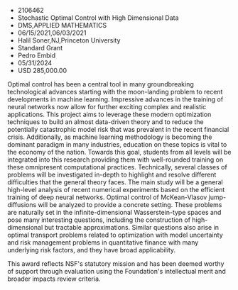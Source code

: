 
* 2106462
* Stochastic Optimal Control with High Dimensional Data
* DMS,APPLIED MATHEMATICS
* 06/15/2021,06/03/2021
* Halil Soner,NJ,Princeton University
* Standard Grant
* Pedro Embid
* 05/31/2024
* USD 285,000.00

Optimal control has been a central tool in many groundbreaking technological
advances starting with the moon-landing problem to recent developments in
machine learning. Impressive advances in the training of neural networks now
allow for further exciting complex and realistic applications. This project aims
to leverage these modern optimization techniques to build an almost data-driven
theory and to reduce the potentially catastrophic model risk that was prevalent
in the recent financial crisis. Additionally, as machine learning methodology is
becoming the dominant paradigm in many industries, education on these topics is
vital to the economy of the nation. Towards this goal, students from all levels
will be integrated into this research providing them with well-rounded training
on these omnipresent computational practices. Technically, several classes of
problems will be investigated in-depth to highlight and resolve different
difficulties that the general theory faces. The main study will be a general
high-level analysis of recent numerical experiments based on the efficient
training of deep neural networks. Optimal control of McKean-Vlasov jump-
diffusions will be analyzed to provide a concrete setting. These problems are
naturally set in the infinite-dimensional Wasserstein-type spaces and pose many
interesting questions, including the construction of high-dimensional but
tractable approximations. Similar questions also arise in optimal transport
problems related to optimization with model uncertainty and risk management
problems in quantitative finance with many underlying risk factors, and they
have broad applicability.

This award reflects NSF's statutory mission and has been deemed worthy of
support through evaluation using the Foundation's intellectual merit and broader
impacts review criteria.
